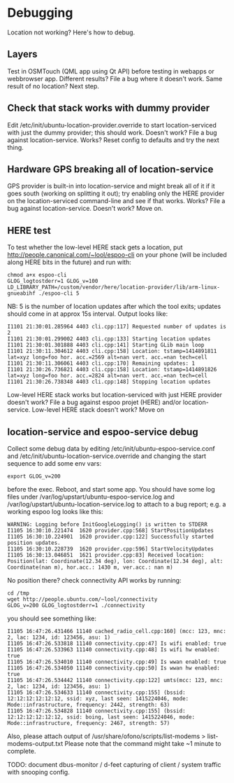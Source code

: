 # Debugging

Location not working? Here's how to debug.

## Layers

Test in OSMTouch (QML app using Qt API) before testing in webapps or
webbrowser app. Different results? File a bug where it doesn't
work. Same result of no location? Next step.

## Check that stack works with dummy provider

Edit /etc/init/ubuntu-location-provider.override to start
location-serviced with just the dummy provider; this should
work. Doesn't work? File a bug against location-service. Works? Reset
config to defaults and try the next thing.

## Hardware GPS breaking all of location-service

GPS provider is built-in into location-service and might break all of
it if it goes south (working on splitting it out); try enabling only
the HERE provider on the location-serviced command-line and see if
that works. Works? File a bug against location-service. Doesn't work?
Move on.

## HERE test

To test whether the low-level HERE stack gets a location, put
http://people.canonical.com/~lool/espoo-cli on your phone (will be
included along HERE bits in the future) and run with:

    chmod a+x espoo-cli
    GLOG_logtostderr=1 GLOG_v=100 LD_LIBRARY_PATH=/custom/vendor/here/location-provider/lib/arm-linux-gnueabihf ./espoo-cli 5

NB: 5 is the number of location updates after which the tool exits;
updates should come in at approx 15s interval. Output looks like:

    I1101 21:30:01.285964 4403 cli.cpp:117] Requested number of updates is 2
    I1101 21:30:01.299002 4403 cli.cpp:133] Starting location updates
    I1101 21:30:01.301888 4403 cli.cpp:141] Starting GLib main loop
    I1101 21:30:11.304612 4403 cli.cpp:158] Location: tstamp=1414891811 lat=xyz long=foo hor. acc.=2569 alt=nan vert. acc.=nan tech=cell
    I1101 21:30:11.306061 4403 cli.cpp:170] Remaining updates: 1
    I1101 21:30:26.736821 4403 cli.cpp:158] Location: tstamp=1414891826 lat=xyz long=foo hor. acc.=2824 alt=nan vert. acc.=nan tech=cell
    I1101 21:30:26.738348 4403 cli.cpp:148] Stopping location updates

Low-level HERE stack works but location-serviced with just HERE
provider doesn't work? File a bug against espoo projet (HERE) and/or
location-service. Low-level HERE stack doesn't work? Move on

## location-service and espoo-service debug

Collect some debug data by editing /etc/init/ubuntu-espoo-service.conf
and /etc/init/ubuntu-location-service.override and changing the start
sequence to add some env vars:

    export GLOG_v=200

before the exec. Reboot, and start some app. You should have some log
files under /var/log/upstart/ubuntu-espoo-service.log and
/var/log/upstart/ubuntu-location-service.log to attach to a bug
report; e.g. a working espoo log looks like this:

    WARNING: Logging before InitGoogleLogging() is written to STDERR
    I1105 16:30:10.221474  1620 provider.cpp:568] StartPositionUpdates
    I1105 16:30:10.224901  1620 provider.cpp:122] Successfully started position updates.
    I1105 16:30:10.228739  1620 provider.cpp:596] StartVelocityUpdates
    I1105 16:30:13.046851  1621 provider.cpp:83] Received location: Position(lat: Coordinate(12.34 deg), lon: Coordinate(12.34 deg), alt: Coordinate(nan m), hor.acc.: 1430 m, ver.acc.: nan m)

No position there? check connectivity API works by running:

    cd /tmp
    wget http://people.ubuntu.com/~lool/connectivity
    GLOG_v=200 GLOG_logtostderr=1 ./connectivity

you should see something like:

    I1105 16:47:26.431466 11140 cached_radio_cell.cpp:160] (mcc: 123, mnc: 2, lac: 1234, id: 123456, asu: 1)
    I1105 16:47:26.533818 11140 connectivity.cpp:47] Is wifi enabled: true
    I1105 16:47:26.533963 11140 connectivity.cpp:48] Is wifi hw enabled: true
    I1105 16:47:26.534010 11140 connectivity.cpp:49] Is wwan enabled: true
    I1105 16:47:26.534050 11140 connectivity.cpp:50] Is wwan hw enabled: true
    I1105 16:47:26.534442 11140 connectivity.cpp:122] umts(mcc: 123, mnc: 2, lac: 1234, id: 123456, asu: 1)
    I1105 16:47:26.534633 11140 connectivity.cpp:155] (bssid: 12:12:12:12:12:12, ssid: xyz, last seen: 1415224046, mode: Mode::infrastructure, frequency: 2442, strength: 63)
    I1105 16:47:26.534828 11140 connectivity.cpp:155] (bssid: 12:12:12:12:12:12, ssid: boing, last seen: 1415224046, mode: Mode::infrastructure, frequency: 2467, strength: 57)

Also, please attach output of /usr/share/ofono/scripts/list-modems > list-modems-output.txt
Please note that the command might take ~1 minute to complete.

TODO: document dbus-monitor / d-feet capturing of client / system traffic with snooping config.


